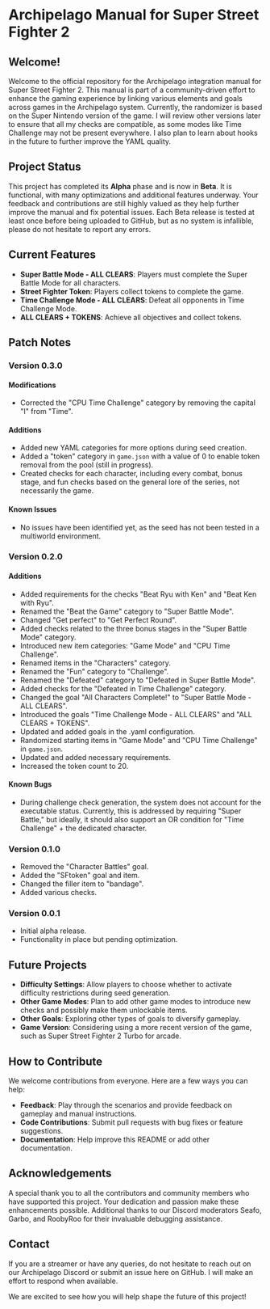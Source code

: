 # Archipelago Manual for Super Street Fighter 2

## Welcome!
Welcome to the official repository for the Archipelago integration manual for Super Street Fighter 2. This manual is part of a community-driven effort to enhance the gaming experience by linking various elements and goals across games in the Archipelago system. Currently, the randomizer is based on the Super Nintendo version of the game. I will review other versions later to ensure that all my checks are compatible, as some modes like Time Challenge may not be present everywhere. I also plan to learn about hooks in the future to further improve the YAML quality.

## Project Status
This project has completed its **Alpha** phase and is now in **Beta**. It is functional, with many optimizations and additional features underway. Your feedback and contributions are still highly valued as they help further improve the manual and fix potential issues. Each Beta release is tested at least once before being uploaded to GitHub, but as no system is infallible, please do not hesitate to report any errors.

## Current Features
- **Super Battle Mode - ALL CLEARS**: Players must complete the Super Battle Mode for all characters.
- **Street Fighter Token**: Players collect tokens to complete the game.
- **Time Challenge Mode - ALL CLEARS**: Defeat all opponents in Time Challenge Mode.
- **ALL CLEARS + TOKENS**: Achieve all objectives and collect tokens.

## Patch Notes
### Version 0.3.0

#### Modifications
- Corrected the "CPU Time Challenge" category by removing the capital "I" from "Time".

#### Additions
- Added new YAML categories for more options during seed creation.
- Added a "token" category in `game.json` with a value of 0 to enable token removal from the pool (still in progress).
- Created checks for each character, including every combat, bonus stage, and fun checks based on the general lore of the series, not necessarily the game.

#### Known Issues
- No issues have been identified yet, as the seed has not been tested in a multiworld environment.

### Version 0.2.0

#### Additions
- Added requirements for the checks "Beat Ryu with Ken" and "Beat Ken with Ryu".
- Renamed the "Beat the Game" category to "Super Battle Mode".
- Changed "Get perfect" to "Get Perfect Round".
- Added checks related to the three bonus stages in the "Super Battle Mode" category.
- Introduced new item categories: "Game Mode" and "CPU Time Challenge".
- Renamed items in the "Characters" category.
- Renamed the "Fun" category to "Challenge".
- Renamed the "Defeated" category to "Defeated in Super Battle Mode".
- Added checks for the "Defeated in Time Challenge" category.
- Changed the goal "All Characters Complete!" to "Super Battle Mode - ALL CLEARS".
- Introduced the goals "Time Challenge Mode - ALL CLEARS" and "ALL CLEARS + TOKENS".
- Updated and added goals in the .yaml configuration.
- Randomized starting items in "Game Mode" and "CPU Time Challenge" in `game.json`.
- Updated and added necessary requirements.
- Increased the token count to 20.

#### Known Bugs
- During challenge check generation, the system does not account for the executable status. Currently, this is addressed by requiring "Super Battle," but ideally, it should also support an OR condition for "Time Challenge" + the dedicated character.

### Version 0.1.0
- Removed the "Character Battles" goal.
- Added the "SFtoken" goal and item.
- Changed the filler item to "bandage".
- Added various checks.

### Version 0.0.1
- Initial alpha release.
- Functionality in place but pending optimization.

## Future Projects
- **Difficulty Settings**: Allow players to choose whether to activate difficulty restrictions during seed generation.
- **Other Game Modes**: Plan to add other game modes to introduce new checks and possibly make them unlockable items.
- **Other Goals**: Exploring other types of goals to diversify gameplay.
- **Game Version**: Considering using a more recent version of the game, such as Super Street Fighter 2 Turbo for arcade.

## How to Contribute
We welcome contributions from everyone. Here are a few ways you can help:
- **Feedback**: Play through the scenarios and provide feedback on gameplay and manual instructions.
- **Code Contributions**: Submit pull requests with bug fixes or feature suggestions.
- **Documentation**: Help improve this README or add other documentation.

## Acknowledgements
A special thank you to all the contributors and community members who have supported this project. Your dedication and passion make these enhancements possible. Additional thanks to our Discord moderators Seafo, Garbo, and RoobyRoo for their invaluable debugging assistance.

## Contact
If you are a streamer or have any queries, do not hesitate to reach out on our Archipelago Discord or submit an issue here on GitHub. I will make an effort to respond when available.

We are excited to see how you will help shape the future of this project!
